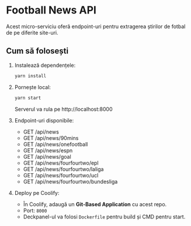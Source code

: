 # Football News API

Acest micro-serviciu oferă endpoint-uri pentru extragerea știrilor de fotbal de pe diferite site-uri.

## Cum să folosești

1. Instalează dependențele:
   ```bash
   yarn install
   ```

2. Pornește local:
   ```bash
   yarn start
   ```
   Serverul va rula pe http://localhost:8000

3. Endpoint-uri disponibile:
   - GET /api/news
   - GET /api/news/90mins
   - GET /api/news/onefootball
   - GET /api/news/espn
   - GET /api/news/goal
   - GET /api/news/fourfourtwo/epl
   - GET /api/news/fourfourtwo/laliga
   - GET /api/news/fourfourtwo/ucl
   - GET /api/news/fourfourtwo/bundesliga

4. Deploy pe Coolify:
   - În Coolify, adaugă un **Git-Based Application** cu acest repo.
   - Port: `8000`
   - Deckpanel-ul va folosi `Dockerfile` pentru build și CMD pentru start.
